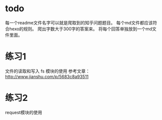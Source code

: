 # todo
每一个readme文件名字可以就是爬取到的知乎问题题目。
每个md文件都应该符合hexo的规则。
爬出字数大于300字的答案来。
将每个回答单独放到一个md文件里面。


# 练习1

文件的读取和写入
fs 模块的使用
参考文章：http://www.jianshu.com/p/5683c8a93511

# 练习2

request模块的使用

